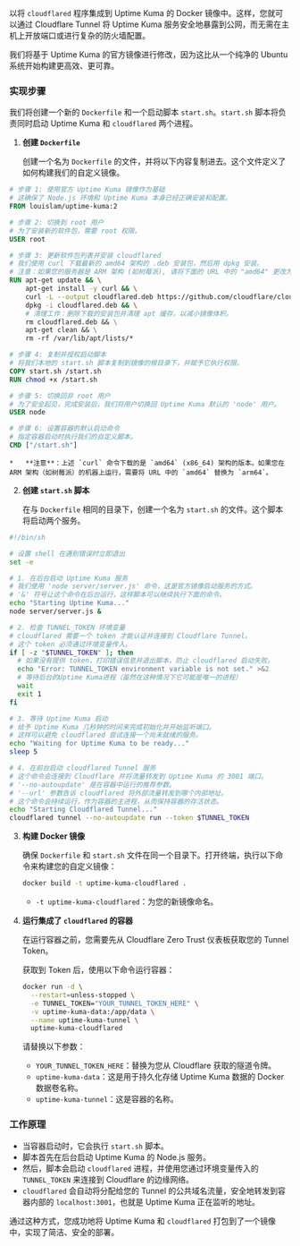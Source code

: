 以将 `cloudflared` 程序集成到 Uptime Kuma 的 Docker 镜像中。这样，您就可以通过 Cloudflare Tunnel 将 Uptime Kuma 服务安全地暴露到公网，而无需在主机上开放端口或进行复杂的防火墙配置。

我们将基于 Uptime Kuma 的官方镜像进行修改，因为这比从一个纯净的 Ubuntu 系统开始构建更高效、更可靠。

### **实现步骤**

我们将创建一个新的 `Dockerfile` 和一个启动脚本 `start.sh`。`start.sh` 脚本将负责同时启动 Uptime Kuma 和 `cloudflared` 两个进程。

1.  **创建 `Dockerfile`**

    创建一个名为 `Dockerfile` 的文件，并将以下内容复制进去。这个文件定义了如何构建我们的自定义镜像。

```dockerfile
# 步骤 1: 使用官方 Uptime Kuma 镜像作为基础
# 这确保了 Node.js 环境和 Uptime Kuma 本身已经正确安装和配置。
FROM louislam/uptime-kuma:2

# 步骤 2: 切换到 root 用户
# 为了安装新的软件包，需要 root 权限。
USER root

# 步骤 3: 更新软件包列表并安装 cloudflared
# 我们使用 curl 下载最新的 amd64 架构的 .deb 安装包，然后用 dpkg 安装。
# 注意：如果您的服务器是 ARM 架构 (如树莓派), 请将下面的 URL 中的 "amd64" 更改为 "arm64"。
RUN apt-get update && \
    apt-get install -y curl && \
    curl -L --output cloudflared.deb https://github.com/cloudflare/cloudflared/releases/latest/download/cloudflared-linux-amd64.deb && \
    dpkg -i cloudflared.deb && \
    # 清理工作：删除下载的安装包并清理 apt 缓存，以减小镜像体积。
    rm cloudflared.deb && \
    apt-get clean && \
    rm -rf /var/lib/apt/lists/*

# 步骤 4: 复制并授权启动脚本
# 将我们本地的 start.sh 脚本复制到镜像的根目录下，并赋予它执行权限。
COPY start.sh /start.sh
RUN chmod +x /start.sh

# 步骤 5: 切换回非 root 用户
# 为了安全起见，完成安装后，我们将用户切换回 Uptime Kuma 默认的 'node' 用户。
USER node

# 步骤 6: 设置容器的默认启动命令
# 指定容器启动时执行我们的自定义脚本。
CMD ["/start.sh"]
```

    *   **注意**：上述 `curl` 命令下载的是 `amd64` (x86_64) 架构的版本。如果您在 ARM 架构（如树莓派）的机器上运行，需要将 URL 中的 `amd64` 替换为 `arm64`。

2.  **创建 `start.sh` 脚本**

    在与 `Dockerfile` 相同的目录下，创建一个名为 `start.sh` 的文件。这个脚本将启动两个服务。

```bash
#!/bin/sh

# 设置 shell 在遇到错误时立即退出
set -e

# 1. 在后台启动 Uptime Kuma 服务
# 我们使用 'node server/server.js' 命令，这是官方镜像启动服务的方式。
# '&' 符号让这个命令在后台运行，这样脚本可以继续执行下面的命令。
echo "Starting Uptime Kuma..."
node server/server.js &

# 2. 检查 TUNNEL_TOKEN 环境变量
# cloudflared 需要一个 token 才能认证并连接到 Cloudflare Tunnel。
# 这个 token 必须通过环境变量传入。
if [ -z "$TUNNEL_TOKEN" ]; then
  # 如果没有提供 token，打印错误信息并退出脚本，防止 cloudflared 启动失败。
  echo "Error: TUNNEL_TOKEN environment variable is not set." >&2
  # 等待后台的Uptime Kuma进程（虽然在这种情况下它可能是唯一的进程）
  wait
  exit 1
fi

# 3. 等待 Uptime Kuma 启动
# 给予 Uptime Kuma 几秒钟的时间来完成初始化并开始监听端口。
# 这样可以避免 cloudflared 尝试连接一个尚未就绪的服务。
echo "Waiting for Uptime Kuma to be ready..."
sleep 5

# 4. 在前台启动 cloudflared Tunnel 服务
# 这个命令会连接到 Cloudflare 并将流量转发到 Uptime Kuma 的 3001 端口。
# '--no-autoupdate' 是在容器中运行的推荐参数。
# '--url' 参数告诉 cloudflared 将外部流量转发到哪个内部地址。
# 这个命令会持续运行，作为容器的主进程，从而保持容器的存活状态。
echo "Starting Cloudflared Tunnel..."
cloudflared tunnel --no-autoupdate run --token $TUNNEL_TOKEN

```


3.  **构建 Docker 镜像**

    确保 `Dockerfile` 和 `start.sh` 文件在同一个目录下。打开终端，执行以下命令来构建您的自定义镜像：

    ```bash
    docker build -t uptime-kuma-cloudflared .
    ```
    *   `-t uptime-kuma-cloudflared`：为您的新镜像命名。

4.  **运行集成了 `cloudflared` 的容器**

    在运行容器之前，您需要先从 Cloudflare Zero Trust 仪表板获取您的 Tunnel Token。

    获取到 Token 后，使用以下命令运行容器：

    ```bash
    docker run -d \
      --restart=unless-stopped \
      -e TUNNEL_TOKEN="YOUR_TUNNEL_TOKEN_HERE" \
      -v uptime-kuma-data:/app/data \
      --name uptime-kuma-tunnel \
      uptime-kuma-cloudflared
    ```

    请替换以下参数：
    *   `YOUR_TUNNEL_TOKEN_HERE`：替换为您从 Cloudflare 获取的隧道令牌。
    *   `uptime-kuma-data`：这是用于持久化存储 Uptime Kuma 数据的 Docker 数据卷名称。
    *   `uptime-kuma-tunnel`：这是容器的名称。

### **工作原理**

*   当容器启动时，它会执行 `start.sh` 脚本。
*   脚本首先在后台启动 Uptime Kuma 的 Node.js 服务。
*   然后，脚本会启动 `cloudflared` 进程，并使用您通过环境变量传入的 `TUNNEL_TOKEN` 来连接到 Cloudflare 的边缘网络。
*   `cloudflared` 会自动将分配给您的 Tunnel 的公共域名流量，安全地转发到容器内部的 `localhost:3001`，也就是 Uptime Kuma 正在监听的地址。

通过这种方式，您成功地将 Uptime Kuma 和 `cloudflared` 打包到了一个镜像中，实现了简洁、安全的部署。
